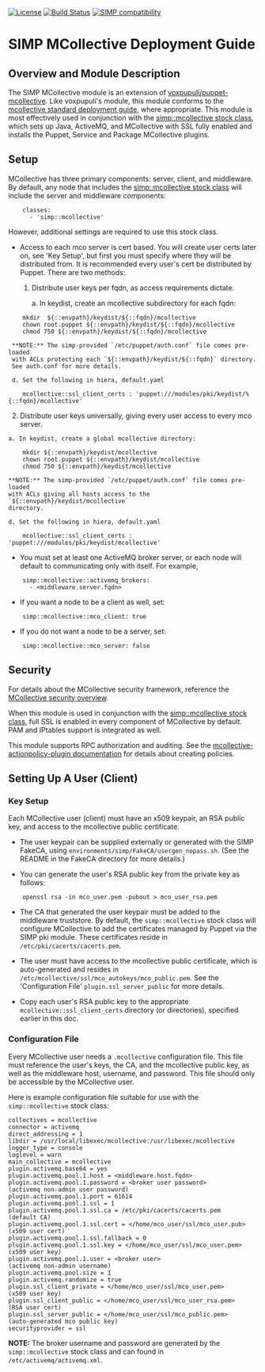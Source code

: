 [![License](http://img.shields.io/:license-apache-blue.svg)](http://www.apache.org/licenses/LICENSE-2.0.html) [![Build Status](https://travis-ci.org/simp/pupmod-simp-mcollective.svg)](https://travis-ci.org/simp/pupmod-simp-mcollective) [![SIMP compatibility](https://img.shields.io/badge/SIMP%20compatibility-4.2.*%2F5.1.*-orange.svg)](https://img.shields.io/badge/SIMP%20compatibility-4.2.*%2F5.1.*-orange.svg)

SIMP MCollective Deployment Guide
=================================

## Overview and Module Description

The SIMP MCollective module is an extension of
[voxpupuli/puppet-mcollective](https://github.com/voxpupuli/puppet-mcollective).
Like voxpupuli's module, this module conforms to the
[mcollective standard deployment guide](http://docs.puppetlabs.com/mcollective/deploy/standard.html),
where appropriate. This module is most effectively used in conjunction with the
[simp::mcollective stock class](https://github.com/simp/pupmod-simp-simp/blob/master/manifests/mcollective.pp),
which sets up Java, ActiveMQ, and MCollective with SSL fully enabled and
installs the Puppet, Service and Package MCollective plugins.

## Setup

MCollective has three primary components: server, client, and middleware.
By default, any node that includes the
[simp::mcollective stock class](https://github.com/simp/pupmod-simp-simp/blob/master/manifests/mcollective.pp)
will include the server and middleware components:

```
    classes:
      - 'simp::mcollective'
```

However, additional settings are required to use this stock class.

* Access to each mco server is cert based.  You will create user certs later on,
  see 'Key Setup', but first you must specify where they will be distributed from.
  It is recommended every user's cert be distributed by Puppet.  There are
  two methods:

  1. Distribute user keys per fqdn, as access requirements dictate.

     a. In keydist, create an mcollective subdirectory for each fqdn:
```
    mkdir  ${::envpath}/keydist/${::fqdn}/mcollective
    chown root.puppet ${::envpath}/keydist/${::fqdn}/mcollective
    chmod 750 ${::envpath}/keydist/${::fqdn}/mcollective
```
     **NOTE:** The simp-provided `/etc/puppet/auth.conf` file comes pre-loaded
     with ACLs protecting each `${::envpath}/keydist/${::fqdn}` directory.
     See auth.conf for more details.

     d. Set the following in hiera, default.yaml
```
    mcollective::ssl_client_certs : 'puppet:///modules/pki/keydist/%{::fqdn}/mcollective'
```

  2. Distribute user keys universally, giving every user access to every mco server.

    a. In keydist, create a global mcollective directory:
```
    mkdir ${::envpath}/keydist/mcollective
    chown root.puppet ${::envpath}/keydist/mcollective
    chmod 750 ${::envpath}/keydist/mcollective
```
    **NOTE:** The simp-provided `/etc/puppet/auth.conf` file comes pre-loaded
    with ACLs giving all hosts access to the `${::envpath}/keydist/mcollective`
    directory.

    d. Set the following in hiera, default.yaml

```
    mcollective::ssl_client_certs : 'puppet:///modules/pki/keydist/mcollective'
```

* You must set at least one ActiveMQ broker server, or each node will default
  to communicating only with itself.  For example,

```
    simp::mcollective::activemq_brokers:
      - <middleware.server.fqdn>
```

* If you want a node to be a client as well, set:

```
    simp::mcollective::mco_client: true
```

* If you do not want a node to be a server, set:

```
    simp::mcollective::mco_server: false
```


## Security

For details about the MCollective security framework, reference the
[MCollective security overview](https://puppetlabs.com/mcollective/security-overview).

When this module is used in conjunction with the
[simp::mcollective stock class](https://github.com/simp/pupmod-simp-simp/blob/master/manifests/mcollective.pp),
full SSL is enabled in every component of MCollective by default.  PAM and
IPtables support is integrated as well.

This module supports RPC authorization and auditing.  See the
[mcollective-actionpolicy-plugin documentation](https://github.com/puppetlabs/mcollective-actionpolicy-auth) for details about creating policies.

## Setting Up A User (Client)

### Key Setup

Each MCollective user (client) must have an x509 keypair, an RSA
public key, and access to the mcollective public certificate.

* The user keypair can be supplied externally or generated with the
  SIMP FakeCA, using `environments/simp/FakeCA/usergen_nopass.sh`.
  (See the README in the FakeCA directory for more details.)

* You can generate the user's RSA public key from the private key
  as follows:

```
    openssl rsa -in mco_user.pem -pubout > mco_user_rsa.pem
```

* The CA that generated the user keypair must be added to the middleware
  truststore.  By default, the `simp::mcollective` stock class will
  configure MCollective to add the certificates managed by Puppet via
  the SIMP pki module. These certificates reside in
  `/etc/pki/cacerts/cacerts.pem`.

* The user must have access to the mcollective public certificate,
  which is auto-generated and resides in
  `/etc/mcollective/ssl/mco_autokeys/mco_public.pem`.  See the 'Configuration
  File' `plugin.ssl_server_public` for more details.

* Copy each user's RSA public key to the appropriate `mcollective::ssl_client_certs`
  directory (or directories), specified earlier in this doc.

### Configuration File

Every MCollective user needs a `.mcollective` configuration file.  This
file must reference the user's keys, the CA, and the mcollective public
key, as well as the middleware host, username, and password.  This file
should only be accessible by the MCollective user.

Here is example configuration file suitable for use with the `simp::mcollective`
stock class:

    collectives = mcollective
    connector = activemq
    direct_addressing = 1
    libdir = /usr/local/libexec/mcollective:/usr/libexec/mcollective
    logger_type = console
    loglevel = warn
    main_collective = mcollective
    plugin.activemq.base64 = yes
    plugin.activemq.pool.1.host = <middleware.host.fqdn>
    plugin.activemq.pool.1.password = <broker user password>            (activemq non-admin user password)
    plugin.activemq.pool.1.port = 61614
    plugin.activemq.pool.1.ssl = 1
    plugin.activemq.pool.1.ssl.ca = /etc/pki/cacerts/cacerts.pem        (default CA)
    plugin.activemq.pool.1.ssl.cert = </home/mco_user/ssl/mco_user.pub> (x509 user cert)
    plugin.activemq.pool.1.ssl.fallback = 0
    plugin.activemq.pool.1.ssl.key = </home/mco_user/ssl/mco_user.pem>  (x509 user key)
    plugin.activemq.pool.1.user = <broker user>                         (activemq non-admin username)
    plugin.activemq.pool.size = 1
    plugin.activemq.randomize = true
    plugin.ssl_client_private = </home/mco_user/ssl/mco_user.pem>       (x509 user key)
    plugin.ssl_client_public = </home/mco_user/ssl/mco_user_rsa.pem>     (RSA user cert)
    plugin.ssl_server_public = </home/mco_user/ssl/mco_public.pem>      (auto-generated mco public key)
    securityprovider = ssl

**NOTE:** The broker username and password are generated by the `simp::mcollective`
stock class and can found in `/etc/activemq/activemq.xml`.
